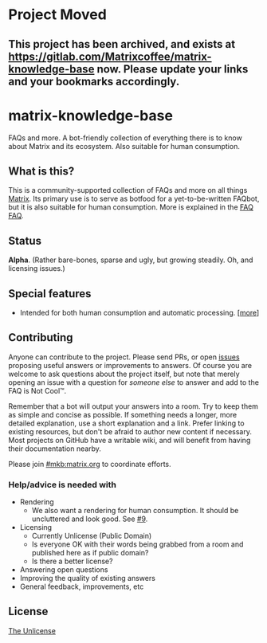 # Project Moved

## This project has been archived, and exists at https://gitlab.com/Matrixcoffee/matrix-knowledge-base now. Please update your links and your bookmarks accordingly.

# matrix-knowledge-base
FAQs and more. A bot-friendly collection of everything there is to know about Matrix and its ecosystem. Also suitable for human consumption.

## What is this?
This is a community-supported collection of FAQs and more on all things [Matrix](https://matrix.org). Its primary use is to serve as botfood for a yet-to-be-written FAQbot, but it is also suitable for human consumption. More is explained in the [FAQ FAQ](MatrixKB.org#faq-faq).

## Status
**Alpha**. (Rather bare-bones, sparse and ugly, but growing steadily. Oh, and licensing issues.)

## Special features
- Intended for both human consumption and automatic processing. [[more](MatrixKB.org#so-why-another-faq)]

## Contributing
Anyone can contribute to the project. Please send PRs, or open [issues](https://github.com/Matrixcoffee/matrix-knowledge-base/issues) proposing useful answers or improvements to answers. Of course you are welcome to ask questions about the project itself, but note that merely opening an issue with a question for _someone else_ to answer and add to the FAQ is Not Cool™.

Remember that a bot will output your answers into a room. Try to keep them as simple and concise as possible. If something needs a longer, more detailed explanation, use a short explanation and a link. Prefer linking to existing resources, but don't be afraid to author new content if necessary. Most projects on GitHub have a writable wiki, and will benefit from having their documentation nearby.

Please join [#mkb:matrix.org](https://matrix.to/#/#matrix-knowledge-base:matrix.org) to coordinate efforts.

### Help/advice is needed with
- Rendering
  - We also want a rendering for human consumption. It should be uncluttered and look good. See [#9](https://github.com/Matrixcoffee/matrix-knowledge-base/issues/9).
- Licensing
  - Currently Unlicense (Public Domain)
  - Is everyone OK with their words being grabbed from a room and published here as if public domain?
  - Is there a better license?
- Answering open questions
- Improving the quality of existing answers
- General feedback, improvements, etc

## License
[The Unlicense](LICENSE)
